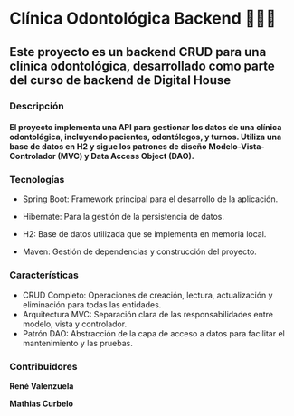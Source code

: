 # Clínica Odontológica Backend 🦷🧙‍♂️
## Este proyecto es un backend CRUD para una clínica odontológica, desarrollado como parte del curso de backend de Digital House

### Descripción

#### El proyecto implementa una API para gestionar los datos de una clínica odontológica, incluyendo pacientes, odontólogos, y turnos. Utiliza una base de datos en H2 y sigue los patrones de diseño Modelo-Vista-Controlador (MVC) y Data Access Object (DAO).

### Tecnologías

- Spring Boot: Framework principal para el desarrollo de la aplicación.

- Hibernate: Para la gestión de la persistencia de datos.

- H2: Base de datos utilizada que se implementa en memoria local.

- Maven: Gestión de dependencias y construcción del proyecto.

### Características

- CRUD Completo: Operaciones de creación, lectura, actualización y eliminación para todas las entidades.
- Arquitectura MVC: Separación clara de las responsabilidades entre modelo, vista y controlador.
- Patrón DAO: Abstracción de la capa de acceso a datos para facilitar el mantenimiento y las pruebas.

### Contribuidores
**René Valenzuela**

**Mathias Curbelo**
